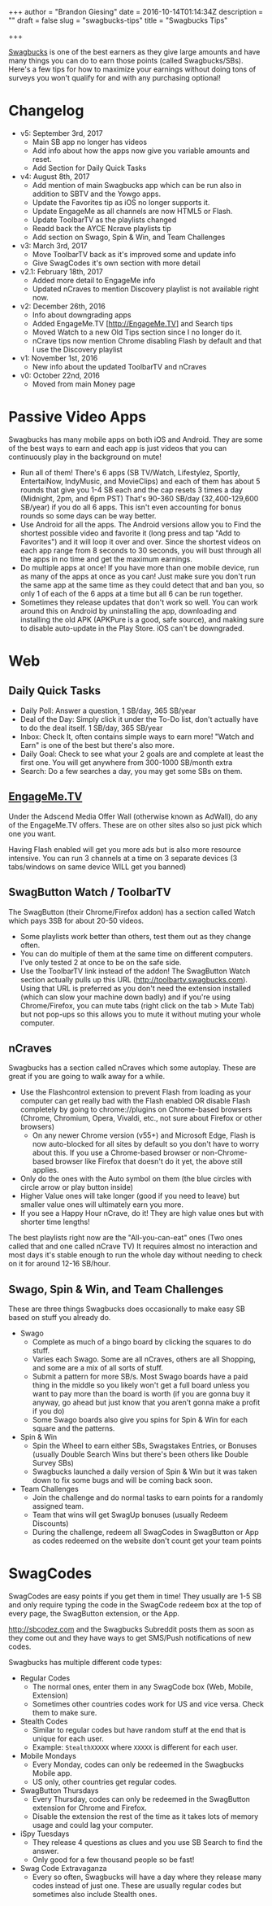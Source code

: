 +++
author = "Brandon Giesing"
date = 2016-10-14T01:14:34Z
description = ""
draft = false
slug = "swagbucks-tips"
title = "Swagbucks Tips"

+++

[Swagbucks](http://www.swagbucks.com/refer/BrandonGiesing) is one of the best earners as they give large amounts and have many
things you can do to earn those points (called Swagbucks/SBs). Here's a few tips
for how to maximize your earnings without doing tons of surveys you won't
qualify for and with any purchasing optional!

# Changelog
 * v5: September 3rd, 2017
    * Main SB app no longer has videos
    * Add info about how the apps now give you variable
      amounts and reset.
    * Add Section for Daily Quick Tasks
 * v4: August 8th, 2017 
    * Add mention of main Swagbucks app which can be run
      also in addition to SBTV and the Yowgo apps.
    * Update the Favorites tip as iOS no longer supports it.
    * Update EngageMe as all channels are now HTML5 or
      Flash.
    * Update ToolbarTV as the playlists changed
    * Readd back the AYCE Ncrave playlists tip
    * Add section on Swago, Spin & Win, and Team Challenges
 * v3: March 3rd, 2017
    * Move ToolbarTV back as it's improved some and update
      info
    * Give SwagCodes it's own section with more detail
 * v2.1: February 18th, 2017
    * Added more detail to EngageMe info
    * Updated nCraves to mention Discovery playlist is
      not available right now.
 * v2: December 26th, 2016
    * Info about downgrading apps
    * Added EngageMe.TV [http://EngageMe.TV]  and Search tips
    * Moved Watch to a new Old Tips section since I no
      longer do it.
    * nCrave tips now mention Chrome disabling Flash by
      default and that I use the Discovery playlist
 * v1: November 1st, 2016
    * New info about the updated ToolbarTV and nCraves
 * v0: October 22nd, 2016
    * Moved from main Money page

# Passive Video Apps
Swagbucks has many mobile apps on both iOS and Android. They are some of the
best ways to earn and each app is just videos that you can continuously play in
the background on mute!

 * Run all of them! There's 6 apps (SB TV/Watch, Lifestylez, Sportly,
   EntertaiNow, IndyMusic, and MovieClips) and each of them has about 5 rounds
   that give you 1-4 SB each and the cap resets 3 times a day (Midnight, 2pm,
   and 6pm PST) That's 90-360 SB/day (32,400-129,600 SB/year) if you do all 6
   apps. This isn't even accounting for bonus rounds so some days can be way
   better.
 * Use Android for all the apps. The Android versions allow you to Find the
   shortest possible video and favorite it (long press and tap "Add to
   Favorites") and it will loop it over and over. Since the shortest videos on
   each app range from 8 seconds to 30 seconds, you will bust through all the
   apps in no time and get the maximum earnings.
 * Do multiple apps at once! If you have more than one mobile device, run as
   many of the apps at once as you can! Just make sure you don't run the same
   app at the same time as they could detect that and ban you, so only 1 of each
   of the 6 apps at a time but all 6 can be run together.
 * Sometimes they release updates that don't work so well. You can work around
   this on Android by uninstalling the app, downloading and installing the old
   APK (APKPure is a good, safe source), and making sure to disable auto-update
   in the Play Store. iOS can't be downgraded.

# Web
## Daily Quick Tasks
 * Daily Poll: Answer a question, 1 SB/day, 365 SB/year
 * Deal of the Day: Simply click it under the To-Do list, don't actually have to
   do the deal itself. 1 SB/day, 365 SB/year
 * Inbox: Check It, often contains simple ways to earn more! "Watch and Earn" is
   one of the best but there's also more.
 * Daily Goal: Check to see what your 2 goals are and complete at least the
   first one. You will get anywhere from 300-1000 SB/month extra
 * Search: Do a few searches a day, you may get some SBs on them.

## [EngageMe.TV](http://EngageMe.TV)
Under the Adscend Media Offer Wall (otherwise known as AdWall), do any of the 
EngageMe.TV offers. These are on other sites also so just pick which one you want.

Having Flash enabled will get you more ads but is also more resource intensive.
You can run 3 channels at a time on 3 separate devices (3 tabs/windows on same
device WILL get you banned)

## SwagButton Watch / ToolbarTV
The SwagButton (their Chrome/Firefox addon) has a section called Watch which
pays 3SB for about 20-50 videos.

 * Some playlists work better than others, test them out as they change often.
 * You can do multiple of them at the same time on different computers. I've
   only tested 2 at once to be on the safe side.
 * Use the ToolbarTV link instead of the addon! The SwagButton Watch section
   actually pulls up this URL (http://toolbartv.swagbucks.com). Using that URL
   is preferred as you don't need the extension installed (which can slow your
   machine down badly) and if you're using Chrome/Firefox, you can mute tabs
   (right click on the tab > Mute Tab) but not pop-ups so this allows you to
   mute it without muting your whole computer.

## nCraves
Swagbucks has a section called nCraves which some autoplay. These are great if
you are going to walk away for a while.

 * Use the Flashcontrol extension to prevent Flash from loading as your computer
   can get really bad with the Flash enabled OR disable Flash completely by
   going to chrome://plugins on Chrome-based browsers (Chrome, Chromium, Opera,
   Vivaldi, etc., not sure about Firefox or other browsers)
    * On any newer
      Chrome version (v55+) and Microsoft Edge, Flash is now auto-blocked for
      all sites by default so you don't have to worry about this. If you use a
      Chrome-based browser or non-Chrome-based browser like Firefox that doesn't
      do it yet, the above still applies.
 * Only do the ones with the Auto symbol on them (the blue circles with circle
   arrow or play button inside)
 * Higher Value ones will take longer (good if you need to leave) but smaller
   value ones will ultimately earn you more.
 * If you see a Happy Hour  nCrave, do it! They are high value ones but with
   shorter time lengths!

The best playlists right now are the "All-you-can-eat" ones (Two ones called
that and one called nCrave TV) It requires almost no interaction and most days
it's stable enough to run the whole day without needing to check on it for
around 12-16 SB/hour.

## Swago, Spin & Win, and Team Challenges
These are three things Swagbucks does occasionally to make easy SB based on
stuff you already do.

 * Swago
    * Complete as much of a bingo board by clicking the squares to do
      stuff.
    * Varies each Swago. Some are all nCraves, others are all Shopping, and
      some are a mix of all sorts of stuff.
    * Submit a pattern for more SB/s. Most Swago boards have a paid thing
      in the middle so you likely won't get a full board unless you want to pay
      more than the board is worth (if you are gonna buy it anyway, go ahead but
      just know that you aren't gonna make a profit if you do)
    * Some Swago boards also give you spins for Spin & Win for each square
      and the patterns.
 * Spin & Win
    * Spin the Wheel to earn either SBs, Swagstakes Entries, or
      Bonuses (usually Double Search Wins but there's been others like Double
      Survey SBs)
    * Swagbucks launched a daily version of Spin & Win but it was
      taken down to fix some bugs and will be coming back soon.
 * Team Challenges
    * Join the challenge and do normal tasks to earn points for a
      randomly assigned team.
    * Team that wins will get SwagUp bonuses (usually Redeem
      Discounts)
    * During the challenge, redeem all SwagCodes in SwagButton or
      App as codes redeemed on the website don't count get your team points

# SwagCodes
SwagCodes are easy points if you get them in time! They usually are 1-5 SB and
only require typing the code in the SwagCode redeem box at the top of every
page, the SwagButton extension, or the App.

http://sbcodez.com and the Swagbucks Subreddit posts them as soon as they come
out and they have ways to get SMS/Push notifications of new codes.

Swagbucks has multiple different code types:

 * Regular Codes
    * The normal ones, enter them in any SwagCode box (Web, Mobile,
      Extension)
    * Sometimes other countries codes work for US and vice versa.
      Check them to make sure.
 * Stealth Codes
    * Similar to regular codes but have random stuff at the end
      that is unique for each user.
    * Example: `StealthXXXXX` where `XXXXX` is different for each user.
 * Mobile Mondays
    * Every Monday, codes can only be redeemed in the Swagbucks
      Mobile app.
    * US only, other countries get regular codes.
 * SwagButton Thursdays
    * Every Thursday, codes can only be redeemed in the
      SwagButton extension for Chrome and Firefox.
    * Disable the extension the rest of the time as it takes
      lots of memory usage and could lag your computer.
 * iSpy Tuesdays
    * They release 4 questions as clues and you use SB Search to
      find the answer.
    * Only good for a few thousand people so be fast!
 * Swag Code Extravaganza
    * Every so often, Swagbucks will have a day where they
      release many codes instead of just one. These are usually regular codes
      but sometimes also include Stealth ones.
